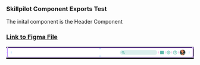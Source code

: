 ### Skillpilot Component Exports Test

The inital component is the Header Component

### [Link to Figma File](https://www.figma.com/design/IslOukae0crQFYMqBFA06I/Skillpilot?node-id=0-1&t=nb4OUtuTKXBGzVxg-1)

<img src="./img/Home Page Admin - 1920x1080.jpg">
